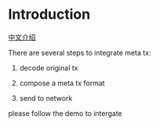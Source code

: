 # Introduction

[中文介绍](./docs_cn.md)

There are several steps to integrate meta tx:

1) decode original tx
   
2) compose a meta tx format

3) send to network

please follow the demo to intergate